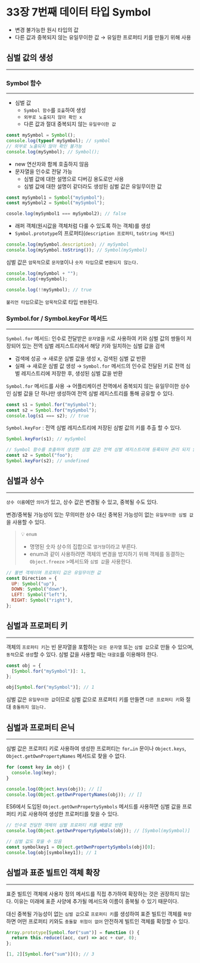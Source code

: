 # 33장 7번째 데이터 타입 Symbol

- 변경 불가능한 원시 타입의 값
- 다른 값과 중복되지 않는 유일무이한 값 → 유일한 프로퍼티 키를 만들기 위해 사용

## 심벌 값의 생성

---

### Symbol 함수

---

- 심벌 값
  - `Symbol 함수`를 `호출`하여 생성
  - `외부로 노출되지 않아 확인 x`
  - 다른 값과 절대 중복되지 않는 `유일무이한 값`

```jsx
const mySymbol = Symbol();
console.log(typeof mySymbol); // symbol
// 외부로 노출되지 않아 확인 불가능
console.log(mySymbol); // Symbol();
```

- new 연산자와 함께 호출하지 않음
- 문자열을 인수로 전달 가능
  - 심벌 값에 대한 설명으로 디버깅 용도로만 사용
  - 심벌 값에 대한 설명이 같더라도 생성된 심벌 값은 유일무이한 값

```jsx
const mySymbol1 = Symbol("mySymbol");
const mySymbol2 = Symbol("mySymbol");

cosole.log(mySymbol1 === mySymbol2); // false
```

- 래퍼 객체(원시값을 객체처럼 다룰 수 있도록 하는 객체)를 생성
- `Symbol.prototype`의 프로퍼티(`description 프로퍼티`, `toString 메서드`)

```jsx
console.log(mySymbol.description); // mySymbol
console.log(mySymbol.toString()); // Symbol(mySymbol)
```

심벌 값은 `암묵적`으로 `문자열`이나 `숫자 타입`으로 `변환되지 않는다.`

```jsx
console.log(mySymbol + "");
console.log(+mySymbol);

console.log(!!mySymbol); // true
```

`불리언 타입`으로는 `암묵적`으로 타입 `변환`된다.

### Symbol.for / Symbol.keyFor 메서드

---

`Symbol.for` 메서드: 인수로 전달받은 `문자열`을 `키`로 사용하여 키와 심벌 값의 쌍들이 저장되어 있는 전역 심벌 레지스트리에서 해당 키와 일치하는 심벌 값을 검색

- 검색에 성공 → 새로운 심벌 값을 생성 x, 검색된 심벌 값 반환
- 실패 → 새로운 심벌 값 생성 → `Symbol.for` 메서드의 인수로 전달된 키로 전역 심벌 레지스트리에 저장한 후, 생성된 심벌 값을 반환

`Symbol.for` 메서드를 사용 → 어플리케이션 전역에서 중복되지 않는 유일무이한 상수인 심벌 값을 단 하나만 생성하여 전역 심벌 레지스트리를 통해 공유할 수 있다.

```jsx
const s1 = Symbol.for("mySymbol");
const s2 = Symbol.for("mySymbol");
console.log(s1 === s2); // true
```

`Symbol.keyFor` : 전역 심벌 레지스트리에 저장된 심벌 값의 키를 추출 할 수 있다.

```jsx
Symbol.keyFor(s1); // mySymbol

// Symbol 함수를 호출하여 생성한 심벌 값은 전역 심벌 레지스트리에 등록되어 관리 되지 않는다.
const s2 = Symbol("foo");
Symbol.keyFor(s2); // undefined
```

## 심벌과 상수

---

`상수 이름`에만 `의미`가 있고, 상수 값은 변경될 수 있고, 중복될 수도 있다.

변경/중복될 가능성이 있는 무의미한 상수 대신 중복된 가능성이 없는 `유일무이한 심벌 값`을 사용할 수 있다.

> 💡 `enum`
>
> - 명명된 숫자 상수의 집합으로 `열거형`이라고 부른다.
> - enum과 같이 사용하려면 객체의 변경을 방지하기 위해 객체를 동결하는 `Object.freeze` >메서드와 `심벌 값`을 사용한다.

```jsx
// 불변 객체이며 프로퍼티 값은 유일무이한 값
const Direction = {
  UP: Symbol("up"),
  DOWN: Symbol("down"),
  LEFT: Symbol("left"),
  RIGHT: Symbol("right"),
};
```

</aside>

## 심벌과 프로퍼티 키

---

객체의 `프로퍼티 키`는 빈 문자열을 포함하는 `모든 문자열` 또는 `심벌 값`으로 만들 수 있으며, `동적`으로 `생성`할 수 있다. 심벌 값을 사용할 때는 `대괄호`를 이용해야 한다.

```jsx
const obj = {
  [Symbol.for("mySymbol")]: 1,
};

obj[Symbol.for("mySymbol")]; // 1
```

심벌 값은 `유일무이한 값`이므로 심벌 값으로 프로퍼티 키를 만들면 `다른 프로퍼티 키`와 절대 `충돌하지 않는다.`

## 심벌과 프로퍼티 은닉

---

심벌 값은 프로퍼티 키로 사용하여 생성한 프로퍼티는 `for…in` 문이나 `Object.keys`, `Object.getOwnPropertyNames` 메서드로 찾을 수 없다.

```jsx
for (const key in obj) {
  console.log(key);
}

console.log(Object.keys(obj)); // []
console.log(Object.getOwnPropertyNames(obj)); // []
```

ES6에서 도입된 `Object.getOwnPropertySymbols` 메서드를 사용하면 심벌 값을 프로퍼티 키로 사용하여 생성한 프로퍼티를 찾을 수 있다.

```jsx
// 인수로 전달한 객체의 심벌 프로퍼티 키를 배열로 반환
console.log(Object.getOwnPropertySymbols(obj)); // [Symbol(mySymbol)]

// 심벌 값도 찾을 수 있음
const symbolkey1 = Object.getOwnPropertySymbols(obj)[0];
console.log(obj[symbolkey1]); // 1
```

## 심벌과 표준 빌트인 객체 확장

---

표준 빌트인 객체에 사용자 정의 메서드를 직접 추가하여 확장하는 것은 권장하지 않는다. 이유는 미래에 표준 사양에 추가될 메서드와 이름이 중복될 수 있기 때문이다.

대신 중복될 가능성이 없는 `심벌 값`으로 `프로퍼티 키`를 생성하여 표준 빌트인 객체를 `확장`하면 어떤 프로퍼티 키와도 `충돌할 위험이 없어` 안전하게 빌트인 객체를 확장할 수 있다.

```jsx
Array.prototype[Symbol.for("sum")] = function () {
  return this.reduce((acc, cur) => acc + cur, 0);
};

[1, 2][Symbol.for("sum")](); // 3
```
